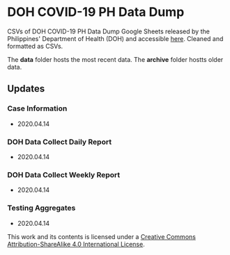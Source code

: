 # DOH COVID-19 PH Data Dump

CSVs of DOH COVID-19 PH Data Dump Google Sheets released by the Philippines' Department of Health (DOH) and accessible [here](https://docs.google.com/spreadsheets/d/1BLbrvgjkBWxr9g73xX9DLOqmbmuYyKc-_b8jIxCX1uo/htmlview#). Cleaned and formatted as CSVs.

The **data** folder hosts the most recent data.
The **archive** folder hostts older data.

## Updates

### Case Information
 * 2020.04.14

### DOH Data Collect Daily Report
 * 2020.04.14

### DOH Data Collect Weekly Report
 * 2020.04.14

### Testing Aggregates
 * 2020.04.14


This work and its contents is licensed under a <a rel="license" href="http://creativecommons.org/licenses/by-sa/4.0/">Creative Commons Attribution-ShareAlike 4.0 International License</a>.<br>

